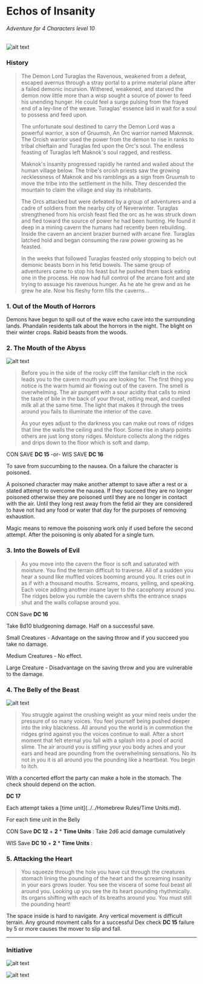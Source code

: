 # Echos of Insanity
###### Adventure for 4 Characters level 10

![alt text](https://i.imgur.com/jSEEakX.jpg "The Echos of Insanity")

### History
> The Demon Lord Turaglas the Ravenous, weakened from a defeat, escaped avernus through a stray portal to a prime material plane after a failed demonic incursion. Withered, weakened, and starved the demon now little more than a wisp sought a source of power to feed his unending hunger. He could feel a surge pulsing from the frayed end of a ley-line of the weave. Turaglas' essence laid in wait for a soul to possess and feed upon. 
> 
> The unfortunate soul destined to carry the Demon Lord was a powerful warrior, a son of Gruumsh, An Orc warrior named Maknnok. The Orcish warrior used the power from the demon to rise in ranks to tribal chieftain and Turaglas fed upon the Orc's soul. The endless feasting of Turaglas left Maknok's soul ragged, and restless.
>
> Maknok's insanity progressed rapidly he ranted and wailed about the human village below. The tribe's orcish priests saw the growing recklessness of Maknok and his ramblings as a sign from Gruumsh to move the tribe into the settlement in the hills.  They descended the mountain to claim the village and slay its inhabitants.
>
> The Orcs attacked but were defeated by a group of adventurers and a cadre of soldiers from the nearby city of Neverwinter. Turaglas strengthened from his orcish feast fled the orc as he was struck down and fled toward the source of power he had been hunting. He found it deep in a mining cavern the humans had recently been rebuilding. Inside the cavern an ancient brazier burned with arcane fire. Turaglas latched hold and began consuming the raw power growing as he feasted. 
>
> In the weeks that followed Turaglas feasted only stopping to belch out demonic beasts born in his fetid bowels. The same group of adventurers came to stop his feast but he pushed them back eating one in the process. He now had full control of the arcane font and ate trying to assuage his ravenous hunger. As he ate he grew and as he grew he ate. Now his fleshy form fills the caverns...

### 1. Out of the Mouth of Horrors

Demons have begun to spill out of the wave echo cave into the surrounding lands. Phandalin residents talk about the horrors in the night. The blight on their winter crops. Rabid beasts from the woods. 

 

### 2. The Mouth of the Abyss

![alt text](https://i.imgur.com/7yFDGRq.jpg "The Echos of Insanity")
> Before you in the side of the rocky cliff the familiar cleft in the rock leads you to the cavern mouth you are looking for. The first thing you notice is the warm humid air flowing out of the cavern. The smell is overwhelming. The air pungent with a sour acidity that calls to mind the taste of bile in the back of your throat, rotting meat, and curdled milk all at the same time. The light that makes it through the trees around you fails to illuminate the interior of the cave.
>
>As your eyes adjust to the darkness you can make out rows of ridges that line the walls the ceiling and the floor. Some rise in sharp points others are just long stony ridges. Moisture collects along the ridges and drips down to the floor which is soft and damp.

 
CON SAVE **DC 15** 
-or- 
WIS SAVE **DC 16** 

To save from succumbing to the nausea. On a failure the character is poisoned. 

A poisoned character may make another attempt to save after a rest or a stated attempt to overcome the nausea. If they succeed they are no longer poisoned otherwise they are poisoned until they are no longer in contact with the air. Until they long rest away from the fetid air they are considered to have not had any food or water that day for the purposes of removing exhaustion.

Magic means to remove the poisoning work only if used before the second attempt. After the poisoning is only abated for a single turn.

### 3. Into the Bowels of Evil

> As you move into the cavern the floor is soft and saturated with moisture. You find the terrain difficult to traverse. All of a sudden you hear a sound like muffled voices booming around you. It cries out in as if with a thousand mouths. Screams, moans, yelling, and speaking. Each voice adding another insane layer to the cacophony around you.  The ridges below you rumble the cavern shifts the entrance snaps shut and the walls collapse around you. 

CON Save **DC 16** 

Take 8d10 bludgeoning damage. Half on a successful save.

Small Creatures - Advantage on the saving throw and if you succeed you take no damage.

Medium Creatures - No effect.

Large Creature - Disadvantage on the saving throw and you are vulnerable to the damage.
 
 ### 4. The Belly of the Beast
 ![alt text](https://i.imgur.com/lBwnvjT.jpg "The Belly of the Beast.")
 > You struggle against the crushing weight as your mind reels under the pressure of so many voices. You feel yourself being pushed deeper into the inky blackness. All around you the world is in commotion the ridges grind against you the voices continue to wail. After a short moment that felt eternal you fall with a splash into a pool of acrid slime. The air around you is stifling your you body aches and your ears and head are pounding from the overwhelming sensations. No its not in you it is all around you the pounding like a heartbeat. You begin to itch. 

With a concerted effort the party can make a hole in the stomach. The check should depend on the action.

**DC 17**
 
 Each attempt takes a [time unit](../../Homebrew Rules/Time Units.md). 

For each time unit in the Belly

CON Save **DC 12** + **2** * **Time Units** : 
Take 2d6 acid damage cumulatively

WIS Save **DC 10** + **2** * **Time Units** : 

### 5. Attacking the Heart 
> You squeeze through the hole you have cut through the creatures stomach lining the pounding of the heart and the screaming insanity in your ears grows louder. You see the viscera of some foul beast all around you. Looking up you see the its heart pounding rhythmically. Its organs shifting with each of its breaths around you. You must still the pounding heart!

The space inside is hard to navigate. Any vertical movement is difficult terrain. Any ground movment calls for a successful Dex check **DC 15** failure by 5 or more causes the mover to slip and fall.

---
### Initiative

![alt text](https://i.imgur.com/n0JuSn0.png "The Heart of Turaglas.")

![alt text](https://i.imgur.com/RqbEJB5.png "Swarm of Demonic Defenders.")
